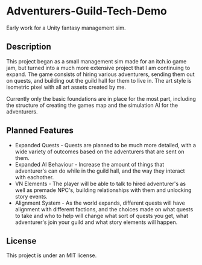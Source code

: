 # Adventurers-Guild-Tech-Demo
Early work for a Unity fantasy management sim.
## Description
This project began as a small management sim made for an itch.io game jam, but turned into a much more extensive project that I am continuing to expand. The game consists of hiring various adventurers, sending them out on quests, and building out the guild hall for them to live in. The art style is isometric pixel with all art assets created by me.

Currently only the basic foundations are in place for the most part, including the structure of creating the games map and the simulation AI for the adventurers.
## Planned Features
* Expanded Quests - Quests are planned to be much more detailed, with a wide variety of outcomes based on the adventurers that are sent on them.
* Expanded AI Behaviour - Increase the amount of things that adventurer's can do while in the guild hall, and the way they interact with eachother.
* VN Elements - The player will be able to talk to hired adventurer's as well as premade NPC's, building relationships with them and unlocking story events.
* Alignment System - As the world expands, different quests will have alignment with different factions, and the choices made on what quests to take and who to help will change what sort of quests you get, what adventurer's join your guild and what story elements will happen.
## License
This project is under an MIT license.
